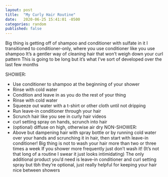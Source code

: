 ```yaml
---
layout: post
title:  "My Curly Hair Routine"
date:   2020-06-25 15:41:01 -0500
categories: random
published: false
---
```

Big thing is getting off of shampoo and conditioner with sulfate in it
I transitioned to conditioner-only, where you use conditioner like you use shampoo
It’s a gentler way of cleaning hair that won’t weigh down your curl pattern
This is going to be long but it’s what I’ve sort of developed over the last few months

SHOWER:
- Use conditioner to shampoo at the beginning of your shower 
- Rinse with cold water
- Condition and leave in as you do the rest of your thing
- Rinse with cold water
- Squeeze out water with a t-shirt or other cloth until not dripping
- Run leave-in conditioner through your hair
- Scrunch hair like you see in curly hair videos
- curl setting spray on hands, scrunch into hair
- (optional) diffuse on high, otherwise air dry
NON-SHOWER:
- Above but dampening hair with spray bottle or by running cold water over your hands and scrunching it in hair, then start with leave-in conditioner!
Big thing is not to wash your hair more than two or three times a week
If you shower more frequently just don’t wash it!
(It’s not that long of a routine I swear it just looks intimidating)
The only additional product you’d need is leave-in conditioner and curl setting spray but tbh they’re optional, just really helpful for keeping your hair nice between showers
